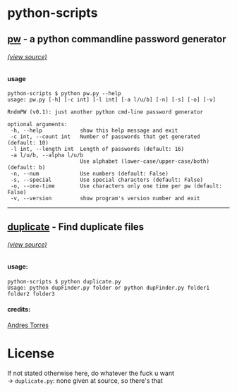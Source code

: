 # python-scripts

## [pw](pw.py) - a python commandline password generator
###### [(view source)](https://github.com/ckrmml/python-scripts/blob/master/pw.py)
#### usage
    python-scripts $ python pw.py --help
    usage: pw.py [-h] [-c int] [-l int] [-a l/u/b] [-n] [-s] [-o] [-v]

    RndmPW (v0.1): just another python cmd-line password generator

    optional arguments:
     -h, --help            show this help message and exit
     -c int, --count int   Number of passwords that get generated (default: 10)
     -l int, --length int  Length of passwords (default: 16)
     -a l/u/b, --alpha l/u/b
                           Use alphabet (lower-case/upper-case/both) (default: b)
     -n, --num             Use numbers (default: False)
     -s, --special         Use special characters (default: False)
     -o, --one-time        Use characters only one time per pw (default: False)
     -v, --version         show program's version number and exit

----------------------------------------------

## [duplicate](duplicate.py) - Find duplicate files
###### [(view source)](https://github.com/ckrmml/python-scripts/blob/master/duplicate.py)
#### usage:
    python-scripts $ python duplicate.py
    Usage: python dupFinder.py folder or python dupFinder.py folder1 folder2 folder3

#### credits:
[Andres Torres](https://www.pythoncentral.io/finding-duplicate-files-with-python/)  

# License
If not stated otherwise here, do whatever the fuck u want  
-> ```duplicate.py```: none given at source, so there's that
